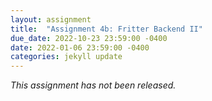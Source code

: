 ```yaml
---
layout: assignment
title:  "Assignment 4b: Fritter Backend II"
due_date: 2022-10-23 23:59:00 -0400
date: 2022-01-06 23:59:00 -0400
categories: jekyll update
---
```


*This assignment has not been released.*